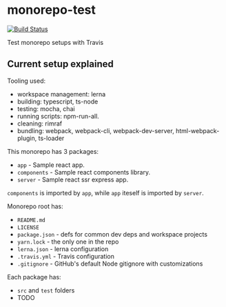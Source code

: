 # monorepo-test
[![Build Status](https://travis-ci.com/wixplosives/monorepo-test.svg?branch=master)](https://travis-ci.com/wixplosives/monorepo-test)

Test monorepo setups with Travis

## Current setup explained

Tooling used:
  - workspace management: lerna
  - building: typescript, ts-node
  - testing: mocha, chai
  - running scripts: npm-run-all.
  - cleaning: rimraf
  - bundling: webpack, webpack-cli, webpack-dev-server, html-webpack-plugin, ts-loader

This monorepo has 3 packages:
  - `app` - Sample react app.
  - `components` - Sample react components library.
  - `server` - Sample react ssr express app.

`components` is imported by `app`, while `app` iteself is imported by `server`.

Monorepo root has:
  - `README.md`
  - `LICENSE`
  - `package.json` - defs for common dev deps and workspace projects
  - `yarn.lock` - the only one in the repo
  - `lerna.json` - lerna configuration
  - `.travis.yml` - Travis configuration
  - `.gitignore` - GitHub's default Node gitignore with customizations

Each package has:
  - `src` and `test` folders
  - TODO
